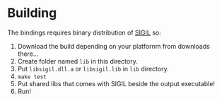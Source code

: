 # Building

The bindings requires binary distribution of [SIGIL](http://libsigil.com) so:

1. Download the build depending on your platfornm from downloads there...
2. Create folder named `lib` in this directory.
3. Put `libsigil.dll.a` or `libsigil.lib` in `lib` directory.
4. `make test`
5. Put shared libs that comes with SIGIL beside the output executable!
6. Run!
